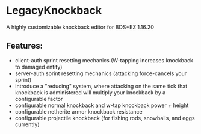 # LegacyKnockback
A highly customizable knockback editor for BDS+EZ 1.16.20

## Features:

- client-auth sprint resetting mechanics (W-tapping increases knockback to damaged entity)
- server-auth sprint resetting mechanics (attacking force-cancels your sprint)
- introduce a "reducing" system, where attacking on the same tick that knockback is administered will multiply your knockback by a configurable factor
- configurable normal knockback and w-tap knockback power + height
- configurable netherite armor knockback resistance
- configurable projectile knockback (for fishing rods, snowballs, and eggs currently)
